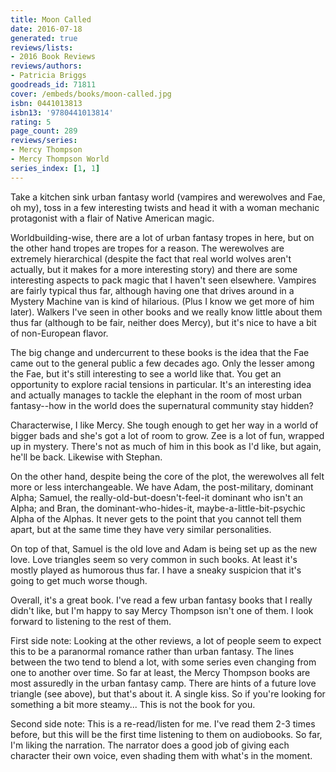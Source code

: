 ```yaml
---
title: Moon Called
date: 2016-07-18
generated: true
reviews/lists:
- 2016 Book Reviews
reviews/authors:
- Patricia Briggs
goodreads_id: 71811
cover: /embeds/books/moon-called.jpg
isbn: 0441013813
isbn13: '9780441013814'
rating: 5
page_count: 289
reviews/series:
- Mercy Thompson
- Mercy Thompson World
series_index: [1, 1]
---
```

Take a kitchen sink urban fantasy world (vampires and werewolves and Fae, oh my), toss in a few interesting twists and head it with a woman mechanic protagonist with a flair of Native American magic.  

Worldbuilding-wise, there are a lot of urban fantasy tropes in here, but on the other hand tropes are tropes for a reason. The werewolves are extremely hierarchical (despite the fact that real world wolves aren't actually, but it makes for a more interesting story) and there are some interesting aspects to pack magic that I haven't seen elsewhere. Vampires are fairly typical thus far, although having one that drives around in a Mystery Machine van is kind of hilarious. (Plus I know we get more of him later). Walkers I've seen in other books and we really know little about them thus far (although to be fair, neither does Mercy), but it's nice to have a bit of non-European flavor.  

<!--more-->

The big change and undercurrent to these books is the idea that the Fae came out to the general public a few decades ago. Only the lesser among the Fae, but it's still interesting to see a world like that. You get an opportunity to explore racial tensions in particular. It's an interesting idea and actually manages to tackle the elephant in the room of most urban fantasy--how in the world does the supernatural community stay hidden?  

Characterwise, I like Mercy. She tough enough to get her way in a world of bigger bads and she's got a lot of room to grow. Zee is a lot of fun, wrapped up in mystery. There's not as much of him in this book as I'd like, but again, he'll be back. Likewise with Stephan.  

On the other hand, despite being the core of the plot, the werewolves all felt more or less interchangeable. We have Adam, the post-military, dominant Alpha; Samuel, the really-old-but-doesn't-feel-it dominant who isn't an Alpha; and Bran, the dominant-who-hides-it, maybe-a-little-bit-psychic Alpha of the Alphas. It never gets to the point that you cannot tell them apart, but at the same time they have very similar personalities.  

On top of that, Samuel is the old love and Adam is being set up as the new love. Love triangles seem so very common in such books. At least it's mostly played as humorous thus far. I have a sneaky suspicion that it's going to get much worse though.  

Overall, it's a great book. I've read a few urban fantasy books that I really didn't like, but I'm happy to say Mercy Thompson isn't one of them. I look forward to listening to the rest of them.  

First side note: Looking at the other reviews, a lot of people seem to expect this to be a paranormal romance rather than urban fantasy. The lines between the two tend to blend a lot, with some series even changing from one to another over time. So far at least, the Mercy Thompson books are most assuredly in the urban fantasy camp. There are hints of a future love triangle (see above), but that's about it. A single kiss. So if you're looking for something a bit more steamy... This is not the book for you.  

Second side note: This is a re-read/listen for me. I've read them 2-3 times before, but this will be the first time listening to them on audiobooks. So far, I'm liking the narration. The narrator does a good job of giving each character their own voice, even shading them with what's in the moment.
